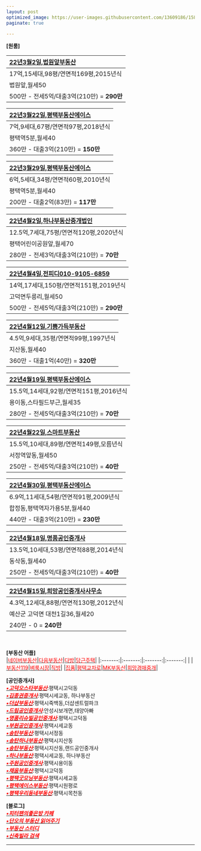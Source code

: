 ```yaml
---
layout: post
optimized_image: https://user-images.githubusercontent.com/13609186/158834851-5c5d7736-001b-448d-8bb6-eb99f2f16233.jpg
paginate: true

---
```



**[원룸]** <br>

|[22년3월2일,법원앞부동산](https://blog.naver.com/govl8800/222262210611)|
|:-----|
|17억,15세대,98평/연면적169평,2015년식|
|법원앞,월세50|
|500만 - 전세5억/대출3억(210만) = **290만**|

|[22년3월22일,평택부동산에이스](https://www.youtube.com/watch?v=x5KwVnAl1z0&t=127s)|
|:-----|
|7억,9세대,67평/연면적97평,2018년식|
|평택역5분,월세40|
|360만 - 대출3억(210만) = **150만**|

|[22년3월29일,평택부동산에이스](https://www.youtube.com/watch?v=HonDAsvhiEQ)|
|:-----|
|6억,5세대,34평/연면적60평,2010년식|
|평택역5분,월세40|
|200만 - 대출2억(83만) = **117만**|

|[22년4월2일,하나부동산중개법인](https://www.youtube.com/watch?v=wWD_Xed9SM0)|
|:-----|
|12.5억,7세대,75평/연면적120평,2020년식|
|평택어린이공원앞,월세70|
|280만 - 전세3억/대출3억(210만) = **70만**|

|[22년4월4일,전피디010-9105-6859](https://www.youtube.com/watch?v=wWD_Xed9SM0)|
|:-----|
|14억,17세대,150평/연면적151평,2019년식|
|고덕면두릉리,월세50|
|500만 - 전세5억/대출3억(210만) = **290만**|

|[22년4월12일,기쁨가득부동산](https://blog.naver.com/gasumi00/222698450693)|
|:-----|
|4.5억,9세대,35평/연면적99평,1997년식|
|지산동,월세40|
|360만 - 대출1억(40만) = **320만**|

|[22년4월19일,평택부동산에이스](https://www.youtube.com/watch?v=LNoGoRCrMn0)|
|:-----|
|15.5억,14세대,92평/연면적151평,2016년식|
|용이동,스타필드부근,월세35|
|280만 - 전세5억/대출3억(210만) = **70만**|

|[22년4월22일,스마트부동산](https://blog.naver.com/lkbmsk/222707972683)|
|:-----|
|15.5억,10세대,89평/연면적149평,모름년식|
|서정역앞동,월세50|
|250만 - 전세5억/대출3억(210만) = **40만**|

|[22년4월30일,평택부동산에이스](https://www.youtube.com/watch?v=HvHCyST-LRc&t=49s)|
|:-----|
|6.9억,11세대,54평/연면적91평,2009년식|
|합정동,평택역자가용5분,월세40|
|440만 - 대출3억(210만) = **230만**|

|[22년4월18일,명품공인중개사](https://www.youtube.com/watch?v=xhiwMpkxOUY)|
|:-----|
|13.5억,10세대,53평/연면적88평,2014년식|
|동삭동,월세40|
|250만 - 전세5억/대출3억(210만) = **40만**|

|[22년4월15일,희망공인중개사사무소](https://www.youtube.com/watch?v=__8VMXMJ-YQ)|
|:-----|
|4.3억,12세대,88평/연면적130평,2012년식|
|예산군 고덕면 대천1길36,월세20|
|240만 - 0 = **240만**|

<br>

**[부동산 어플]** <br>
|[<span style="color:red">네이버부동산</span>](https://land.naver.com/)|[<span style="color:red">다음부동산</span>](https://realty.daum.net/)|[<span style="color:red">다방</span>](https://dabangapp.com/)|[<span style="color:red">당근주택</span>](https://crhousing.co.kr/index.php?usr_view=pc)|
|:-------:|:-------:|:-------:|:-------:|
|   |[<span style="color:red">부동산119</span>](https://www.bd119.com/realty/realty_list.asp?RealtyType=E&sido=%B0%E6%B1%E2)|[<span style="color:red">벼룩시장</span>](https://www.findhouse.co.kr/land/map/web/index.do?typeThing1=01)|[<span style="color:red">직방</span>](https://www.zigbang.com/)|
|[<span style="color:red">집품</span>](https://www.zippoom.com/)|[<span style="color:red">평택교차로</span>](http://land.ptkcr.com/offer/?cateid_group=0001&trade=1)|[<span style="color:red">MK부동산</span>](https://land.bizmk.kr/memul/list.php?bubcode=4122000000&mgroup=A&mclass=A01%2CA02%2CA03&bdiv=A&areadiv=&mseq=&JMJ=)|[<span style="color:red">희망경매중개</span>](http://m.withace.co.kr/beauty1092)|


**[공인중개사]** <br>
[<span style="color:red">***▪고덕오스타부동산***</span>](https://blog.naver.com/mj6975):평택시고덕동<br>
[<span style="color:red">***▪김종권중개사***</span>](https://www.youtube.com/channel/UCaxZObFqwNeqfGbiWEnGb6w/videos):평택시세교동, 하나부동산<br>
[<span style="color:red">***▪더샵부동산***</span>](https://blog.naver.com/ansunghouse):평택시죽백동,더샵센트럴파크<br>
[<span style="color:red">***▪드림공인중개사***</span>](https://blog.naver.com/jungshjoa):안성시보개면,태양아빠<br>
[<span style="color:red">***▪명품리슈빌공인중개사***</span>](https://blog.naver.com/dw6066):평택시고덕동<br>
[<span style="color:red">***▪부원공인중개사***</span>](https://blog.naver.com/yuri8515):평택시세교동<br>
[<span style="color:red">***▪송탄부동산***</span>](https://blog.naver.com/lkbmsk):평택시서정동<br>
[<span style="color:red">***▪송탄하나부동산***</span>](https://blog.naver.com/jjs612407):평택시지산동<br>
[<span style="color:red">***▪송탄부동산***</span>](https://blog.naver.com/phs1237):평택시지산동,랜드공인중개사<br>
[<span style="color:red">***▪하나부동산***</span>](https://blog.naver.com/scale9999):평택시세교동, 하나부동산<br>
[<span style="color:red">***▪주원공인중개사***</span>](http://x8020.kmswb.kr/):평택시용이동<br>
[<span style="color:red">***▪채움부동산***</span>](https://blog.naver.com/tpgus227):평택시고덕동<br>
[<span style="color:red">***▪평택굿모닝부동산***</span>](https://blog.naver.com/good6990):평택시세교동<br>
[<span style="color:red">***▪평택에이스부동산***</span>](https://blog.naver.com/happy4uim):평택시원평로<br>
[<span style="color:red">***▪평택우리동네부동산***</span>](https://blog.naver.com/milee8944):평택시목천동<br>

**[블로그]** <br>
[<span style="color:red">***▪피터팬의좋은방 카페***</span>](https://cafe.naver.com/kig/16752767)<br>
[<span style="color:red">***▪단오의 부동산 읽어주기***</span>](https://blog.naver.com/PostList.naver?blogId=gold5834989&from=postList&categoryNo=10)<br>
[<span style="color:red">***▪부동산 스터디***</span>](https://cafe.naver.com/jaegebal/3660663)<br>
[<span style="color:red">***▪신축빌라 검색***</span>](http://sellinghousing.kr/grid)<br>








---

